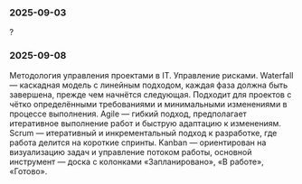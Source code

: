 ### 2025-09-03

?

### 2025-09-08

Методология управления проектами в IT. Управление рисками. Waterfall — каскадная модель с линейным подходом, каждая фаза должна быть завершена, прежде чем начнётся следующая. Подходит для проектов с чётко определёнными требованиями и минимальными изменениями в процессе выполнения. Agile — гибкий подход, предполагает итеративное выполнение работ и быструю адаптацию к изменениям. Scrum — итеративный и инкрементальный подход к разработке, где работа делится на короткие спринты. Kanban — ориентирован на визуализацию задач и управление потоком работы, основной инструмент — доска с колонками «Запланировано», «В работе», «Готово».
